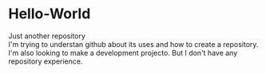 # Hello-World
Just another repository<br>
I'm trying to understan github about its uses and how to create a repository.<br> 
I'm also looking to make a development projecto. But I don't have any repository experience.
